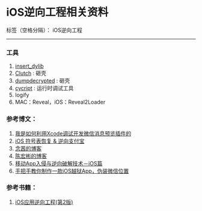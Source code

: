 # iOS逆向工程相关资料

标签（空格分隔）： iOS逆向工程

---
### 工具
1. [insert_dylib][3]
2. [Clutch][7] : 砸壳 
3. [dumpdecrypted][8] : 砸壳
4. [cycript](http://www.cycript.org) : 运行时调试工具
5. logify
6. MAC：Reveal，iOS：Reveal2Loader

### 参考博文：
1. [我是如何利用Xcode调试开发微信消息预览插件的][1]
2. [iOS 符号表恢复 & 逆向支付宝][2]
3. [念茜的博客][4]
4. [陈宏彬的博客][6]
5. [移动App入侵与逆向破解技术－iOS篇][9]
6. [手把手教你制作一款iOS越狱App，伪装微信位置][10]

### 参考书籍：
1. [iOS应用逆向工程(第2版)][5]

[1]: https://www.zybuluo.com/corbinchen/note/295790
[2]: http://mp.weixin.qq.com/s?__biz=MjM5NTIyNTUyMQ==&mid=2709545175&idx=1&sn=1c080685fabf2f24269c6e544e9213d7&scene=0#wechat_redirect
[3]: https://github.com/Tyilo/insert_dylib
[4]: http://blog.csdn.net/yiyaaixuexi
[5]: http://share.weiyun.com/8e012b3caf44f29392a1bd4e89adecd5
[6]: http://alayshchen.github.io/archives/
[7]: https://github.com/KJCracks/Clutch
[8]: https://github.com/stefanesser/dumpdecrypted
[9]: http://mp.weixin.qq.com/s?__biz=MzA3NTYzODYzMg==&mid=2653577384&idx=1&sn=b44a9c9651bf09c5bea7e0337031c53c&scene=0#wechat_redirect 
[10]: https://github.com/jackrex/FakeWeChatLoc/blob/master/README.md




